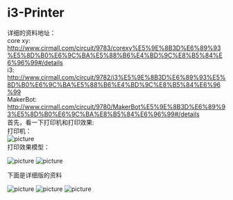 # i3-Printer
详细的资料地址：        
core xy:            
http://www.cirmall.com/circuit/9783/corexy%E5%9E%8B3D%E6%89%93%E5%8D%B0%E6%9C%BA%E5%88%B6%E4%BD%9C%E8%B5%84%E6%96%99#/details         
i3: 
http://www.cirmall.com/circuit/9782/i3%E5%9E%8B3D%E6%89%93%E5%8D%B0%E6%9C%BA%E5%88%B6%E4%BD%9C%E8%B5%84%E6%96%99                   
MakerBot:       
http://www.cirmall.com/circuit/9780/MakerBot%E5%9E%8B3D%E6%89%93%E5%8D%B0%E6%9C%BA%E8%B5%84%E6%96%99#/details               
首先，看一下打印机和打印效果:           
打印机：            
![picture](https://raw.githubusercontent.com/Lighter-z/Prusa-i3/master/%E5%9B%BE%E7%89%87/i3.jpg)        
打印效果模型： 

![picture](https://github.com/Lighter-z/i3-Printer/blob/master/%E5%9B%BE%E7%89%87/%E6%A8%A1%E5%9E%8B1.jpg)
![picture](https://github.com/Lighter-z/i3-Printer/blob/master/%E5%9B%BE%E7%89%87/%E6%A8%A1%E5%9E%8B2.jpg)

下面是详细版的资料 

![picture](https://github.com/Lighter-z/i3-Printer/blob/master/%E5%9B%BE%E7%89%87/i3%E8%B5%84%E6%96%99.png)
![picture](https://github.com/Lighter-z/i3-Printer/blob/master/%E5%9B%BE%E7%89%87/%E8%BE%85%E5%8A%A92.png)
![picture](https://github.com/Lighter-z/i3-Printer/blob/master/%E5%9B%BE%E7%89%87/%E8%BE%85%E5%8A%A91.png)

